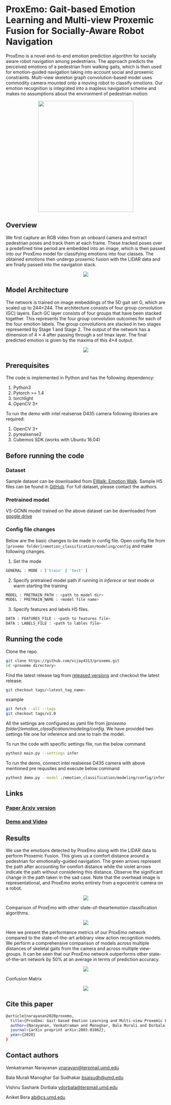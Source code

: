 # ProxEmo: Gait-based Emotion Learning and Multi-view Proxemic Fusion for Socially-Aware Robot Navigation

ProxEmo is a novel end-to-end emotion prediction algorithm for socially aware robot navigation among pedestrians. The approach predicts the perceived emotions of a pedestrian from walking gaits, which is then used for emotion-guided navigation taking into account social and proxemic constraints. Multi-view skeleton graph convolution-based model uses commodity camera mounted onto a moving robot to classify emotions. Our emotion recognition is integrated into a mapless navigation scheme and makes no assumptions about the environment of pedestrian motion.

<div align="center">
  <a href="https://youtu.be/6tSkvxmxREM">
  <img src="https://github.com/vijay4313/proxemo/blob/master/misc/front_image.png" width="300" height="350"/>
  </a>
</div>

## Overview

We first capture an RGB video from an onboard camera and extract pedestrian poses and track them at each frame. These tracked poses over a predefined time period are embedded into an image, which is then passed into our ProxEmo model for classifying emotions into four classes. The obtained emotions then undergo proxemic fusion with the LIDAR data and are finally passed into the navigation stack.

<div align="center">
  <img src="https://github.com/vijay4313/proxemo/blob/master/misc/Overview.png"/>
</div>

## Model Architecture

The network is trained on image embeddings of the 5D gait set G, which are scaled up to 244×244. The architecture consists of four group convolution (GC) layers. Each GC layer consists of four groups that have been stacked together. This represents the four group convolution outcomes for each of the four emotion labels. The group convolutions are stacked in two stages represented by Stage 1 and Stage 2. The output of the network has a dimension of 4 × 4 after passing through a sof tmax layer. The final predicted emotion is given by the maxima of this 4×4 output.

<div align="center">
  <img src="https://github.com/vijay4313/proxemo/blob/master/misc/deepFeel.png"/>
</div>

## Prerequisites

The code is implemented in Python and has the following dependency:

1. Python3
2. Pytorch >= 1.4
3. torchlight
4. OpenCV 3+

To run the demo with intel realsense D435 camera following libraries are required:

1. OpenCV 3+
2. pyrealsense2
3. Cubemos SDK (works with Ubuntu 18.04)

## Before running the code

### Dataset

Sample dataset can be downloaded from [EWalk: Emotion Walk](http://gamma.cs.unc.edu/GAIT/#EWalk). Sample H5 files can be found in [GitHub](https://github.com/vijay4313/proxemo/tree/master/emotion_classification/sample_data). For full dataset, please contact the authors.

### Pretrained model

VS-GCNN model trained on the above dataset can be downloaded from [google drive](https://drive.google.com/file/d/14SB-wNVW-2Wp9738UWbh_3K3mYO_tSsn/view?usp=sharing)

### Config file changes

Below are the basic changes to be made in config file. Open config file from `[proxemo folder]/emotion_classification/modeling/config` and make following changes.

1. Set the mode

```bash
GENERAL : MODE : ['train' | 'test' ]
```

2. Specify pretrained model path if running in *inferece* or *test* mode or warm starting the training 

```bash
MODEL : PRETRAIN_PATH : <path to model dir>
MODEL : PRETRAIN_NAME : <model file name>
```

3. Specify features and labels H5 files.

```bash
DATA : FEATURES_FILE : <path to features file>
DATA : LABELS_FILE : <path to lables file>
```

## Running the code

Clone the repo.

```bash
git clone https://github.com/vijay4313/proxemo.git
cd <proxemo directory>
```

Find the latest release tag from [released versions](https://github.com/vijay4313/proxemo/releases) and checkout the latest release.

```bash
git checkout tags/<latest_tag_name>
```

example

```bash
git fetch --all --tags
git checkout tags/v1.0
```

All the settings are configured as yaml file from *[proxemo folder]/emotion_classification/modeling/config*. We have provided two settings file one for inference and one to train the model.

To run the code with specific settings file, run the below command

```bash
python3 main.py --settings infer
```

To run the demo, connect intel realsense D435 camera with above mentioned pre requsites and execute below command

```bash
python3 demo.py --model ./emotion_classification/modeling/config/infer.yaml
```

## Links

### [Paper Arxiv version](https://arxiv.org/abs/2003.01062)

### [Demo and Video](https://gamma.umd.edu/researchdirections/affectivecomputing/proxemo/)

## Results

We use the emotions detected by ProxEmo along with the LIDAR data to perform
Proxemic Fusion. This gives us a comfort distance around a pedestrian for emotionally-guided navigation. The green arrows represent the path after accounting for comfort distance while the violet arrows indicate the path without considering this distance. Observe the significant change in the path taken in the sad case. Note that the overhead image is representational, and ProxEmo works entirely from a egocentric camera on a robot.

<div align="center">
  <img src="https://github.com/vijay4313/proxemo/blob/master/misc/CompNavigation.png"/>
</div>

Comparison of ProxEmo with other state-of-theartemotion classification algorithms.

<div align="center">
  <img src="https://github.com/vijay4313/proxemo/blob/master/misc/CompTable.png"/>
</div>

Here we present the performance metrics of our ProxEmo network compared to the state-of-the-art arbitrary view action recognition models. We perform a comprehensive comparison of models across multiple distances of skeletal gaits from the camera and across multiple view-groups. It can be seen that
our ProxEmo network outperforms other state-of-the-art network by 50% at an average in terms of prediction accuracy.

<div align="center">
  <img src="https://github.com/vijay4313/proxemo/blob/master/misc/DeepFeel-model-results.png"/>
</div>

Confusion Matrix

<div align="center">
  <img src="https://github.com/vijay4313/proxemo/blob/master/misc/ConfusionMatrix.png"/>
</div>


## Cite this paper

```bash
@article{narayanan2020proxemo,
  title={ProxEmo: Gait-based Emotion Learning and Multi-view Proxemic Fusion for Socially-Aware Robot Navigation},
  author={Narayanan, Venkatraman and Manoghar, Bala Murali and Dorbala, Vishnu Sashank and Manocha, Dinesh and Bera, Aniket},
  journal={arXiv preprint arXiv:2003.01062},
  year={2020}
}
```

## Contact authors

Venkatraman Narayanan <vnarayan@terpmail.umd.edu>

Bala Murali Manoghar Sai Sudhakar <bsaisudh@umd.edu>

Vishnu Sashank Dorbala <vdorbala@terpmail.umd.edu>

Aniket Bera <ab@cs.umd.edu>